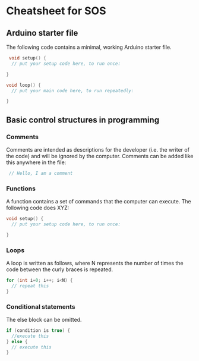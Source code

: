 # Cheatsheet for SOS

## Arduino starter file
The following code contains a minimal, working Arduino starter file.
```c
 void setup() {
  // put your setup code here, to run once:

}

void loop() {
  // put your main code here, to run repeatedly:

}
```

## Basic control structures in programming

### Comments
Comments are intended as descriptions for the developer (i.e. the writer of the code) and will be ignored by the computer. Comments can be added like this anywhere in the file:
```c
 // Hello, I am a comment
```

### Functions
A function contains a set of commands that the computer can execute. The following code does XYZ:

```c
void setup() {
  // put your setup code here, to run once:

}
```

### Loops
A loop is written as follows, where N represents the number of times the code between the curly braces is repeated.

```c
for (int i=0; i++; i<N) {
  // repeat this
}
```


### Conditional statements
The else block can be omitted.

```c
if (condition is true) {
  //execute this
} else {
  // execute this
}
```
